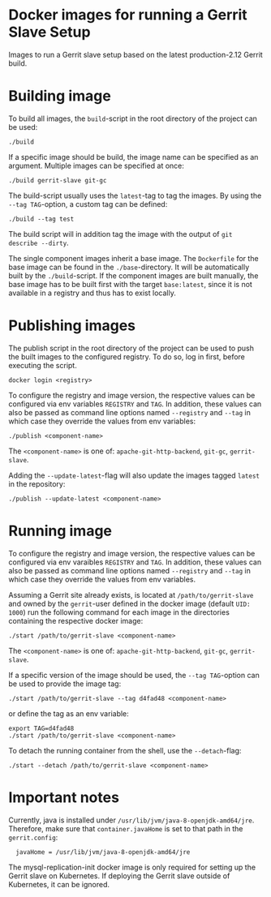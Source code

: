# Docker images for running a Gerrit Slave Setup

Images to run a Gerrit slave setup based on the latest production-2.12 Gerrit build.

# Building image

To build all images, the `build`-script in the root directory of the project can
be used:

```
./build
```

If a specific image should be build, the image name can be specified as an argument.
Multiple images can be specified at once:

```
./build gerrit-slave git-gc
```

The build-script usually uses the `latest`-tag to tag the images. By using the
`--tag TAG`-option, a custom tag can be defined:

```
./build --tag test
```

The build script will in addition tag the image with the output of
`git describe --dirty`.

The single component images inherit a base image. The `Dockerfile` for the base
image can be found in the `./base`-directory. It will be
automatically built by the `./build`-script. If the component images are built
manually, the base image has to be built first with the target
`base:latest`, since it is not available in a registry and thus has
to exist locally.

# Publishing images

The publish script in the root directory of the project can be used to push the
built images to the configured registry. To do so, log in first, before executing
the script.

```
docker login <registry>
```

To configure the registry and image version, the respective values can be
configured via env variables `REGISTRY` and `TAG`. In addition, these values can
also be passed as command line options named `--registry` and `--tag` in which
case they override the values from env variables:

```
./publish <component-name>
```

The `<component-name>` is one of: `apache-git-http-backend`, `git-gc`,
`gerrit-slave`.

Adding the `--update-latest`-flag will also update the images tagged `latest` in
the repository:

```
./publish --update-latest <component-name>
```

# Running image

To configure the registry and image version, the respective values can be
configured via env varaibles `REGISTRY` and `TAG`. In addition, these values can
also be passed as command line options named `--registry` and `--tag` in which
case they override the values from env variables.

Assuming a Gerrit site already exists, is located at `/path/to/gerrit-slave` and
owned by the `gerrit`-user defined in the docker image (default `UID: 1000`) run
the following command for each image in the directories containing the respective
docker image:

```
./start /path/to/gerrit-slave <component-name>
```

The `<component-name>` is one of: `apache-git-http-backend`, `git-gc`,
`gerrit-slave`.

If a specific version of the image should be used, the `--tag TAG`-option can be
used to provide the image tag:

```
./start /path/to/gerrit-slave --tag d4fad48 <component-name>
```

or define the tag as an env variable:
```
export TAG=d4fad48
./start /path/to/gerrit-slave <component-name>
```

To detach the running container from the shell, use the `--detach`-flag:

```
./start --detach /path/to/gerrit-slave <component-name>
```

# Important notes

Currently, java is installed under `/usr/lib/jvm/java-8-openjdk-amd64/jre`.
Therefore, make sure that `container.javaHome` is set to that path in the `gerrit.config`:
```
  javaHome = /usr/lib/jvm/java-8-openjdk-amd64/jre
```

The mysql-replication-init docker image is only required for setting up the Gerrit
slave on Kubernetes. If deploying the Gerrit slave outside of Kubernetes, it can
be ignored.
